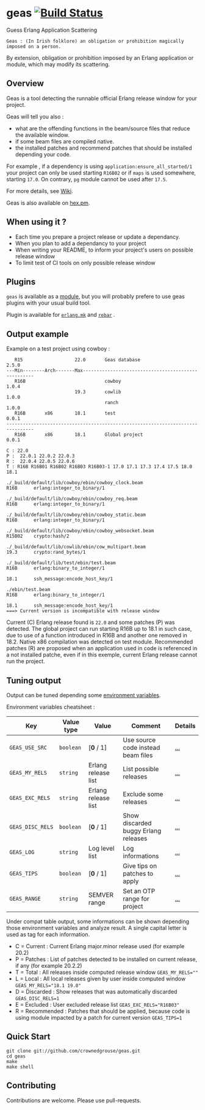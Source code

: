 # geas [![Build Status](https://travis-ci.org/crownedgrouse/geas.svg?branch=master)](https://travis-ci.org/crownedgrouse/geas) #

Guess Erlang Application Scattering

``Geas : (In Irish folklore) an obligation or prohibition magically imposed on a person.``

By extension, obligation or prohibition imposed by an Erlang application or module, which may modify its scattering.

## Overview ##

Geas is a tool detecting the runnable official Erlang release window for your project.

Geas will tell you also :

   - what are the offending functions in the beam/source files that reduce the available window.
   - if some beam files are compiled native.
   - the installed patches and recommend patches that should be installed depending your code.

For example , if a dependency is using ``application:ensure_all_started/1`` your project can only be used starting ``R16B02`` or if ``maps`` is used somewhere, starting ``17.0``. On contrary, ``pg`` module cannot be used after ``17.5``.

For more details, see [Wiki](https://github.com/crownedgrouse/geas/wiki).

Geas is also available on [hex.pm](https://hex.pm/packages/geas).

## When using it ? ##

- Each time you prepare a project release or update a dependancy.
- When you plan to add a dependancy to your project
- When writing your README, to inform your project's users on possible release window
- To limit test of CI tools on only possible release window

## Plugins ##

``geas`` is available as a [module](https://github.com/crownedgrouse/geas/wiki/Module-API), but you will probably prefere to use geas plugins with your usual build tool.

Plugin is available for [`erlang.mk`](https://github.com/crownedgrouse/geas/wiki/Erlang.mk-plugin) and [`rebar`](https://github.com/crownedgrouse/geas/wiki/Rebar-plugins) .

## Output example ##

Example on a test project using cowboy :

```
   R15                   22.0       Geas database                       2.5.0
---Min--------Arch-------Max----------------------------------------------------
   R16B                             cowboy                              1.0.4
                         19.3       cowlib                              1.0.0
                                    ranch                               1.0.0
   R16B       x86        18.1       test                                0.0.1
--------------------------------------------------------------------------------
   R16B       x86        18.1       Global project                      0.0.1

C : 22.0
P :  22.0.1 22.0.2 22.0.3
R :  22.0.4 22.0.5 22.0.6
T : R16B R16B01 R16B02 R16B03 R16B03-1 17.0 17.1 17.3 17.4 17.5 18.0 18.1

./_build/default/lib/cowboy/ebin/cowboy_clock.beam
R16B      erlang:integer_to_binary/1

./_build/default/lib/cowboy/ebin/cowboy_req.beam
R16B      erlang:integer_to_binary/1

./_build/default/lib/cowboy/ebin/cowboy_static.beam
R16B      erlang:integer_to_binary/1

./_build/default/lib/cowboy/ebin/cowboy_websocket.beam
R15B02    crypto:hash/2

./_build/default/lib/cowlib/ebin/cow_multipart.beam
19.3      crypto:rand_bytes/1

./_build/default/lib/test/ebin/test.beam
R16B      erlang:binary_to_integer/1

18.1      ssh_message:encode_host_key/1

./ebin/test.beam
R16B      erlang:binary_to_integer/1

18.1      ssh_message:encode_host_key/1
===> Current version is incompatible with release window
```

Current (C) Erlang release found is `22.0` and some patches (P) was detected.
The global project can run starting R16B up to 18.1 in such case, due to use of a function introduced in R16B and another one removed in 18.2.
Native x86 compilation was detected on test module.
Recommended patches (R) are proposed when an application used in code is referenced in a not installed patche, even if in this exemple, current Erlang release cannot run the project.

## Tuning output ##

Output can be tuned depending some [environment variables](https://github.com/crownedgrouse/geas/wiki/Tuning-output).

Environment variables cheatsheet :

**Key**          | **Value type** | **Value**             | **Comment**                           | **Details**
-----------------|----------------|-----------------------|---------------------------------------|-------------
`GEAS_USE_SRC`   | `boolean`      | [**0** / 1]           | Use source code instead beam files    | [...](https://github.com/crownedgrouse/geas/wiki/Tuning-output#using-source-code)
`GEAS_MY_RELS`   | `string`       | Erlang release list   | List possible releases                | [...](https://github.com/crownedgrouse/geas/wiki/Tuning-output#listing-possible-releases)
`GEAS_EXC_RELS`  | `string`       | Erlang release list   | Exclude some releases                 | [...](https://github.com/crownedgrouse/geas/wiki/Tuning-output#exclude-some-releases)
`GEAS_DISC_RELS` | `boolean`      | [**0** / 1]           | Show discarded buggy Erlang releases  | [...](https://github.com/crownedgrouse/geas/wiki/Tuning-output#discard-some-releases)
`GEAS_LOG`       | `string`       | Log level list        | Log informations                      | [...](https://github.com/crownedgrouse/geas/wiki/Tuning-output#log-informations)
`GEAS_TIPS`      | `boolean`      | [**0** / 1]           | Give tips on patches to apply         | [...](https://github.com/crownedgrouse/geas/wiki/Tuning-output#tips)
`GEAS_RANGE`     | `string`       | SEMVER range          | Set an OTP range for project          | [...](https://github.com/crownedgrouse/geas/wiki/SEMVER-range)

Under compat table output, some informations can be shown depending those environment variables and analyze result.
A single capital letter is used as tag for each information.

   - C = Current : Current Erlang major.minor release used (for example 20.2)
   - P = Patches : List of patches detected to be installed on current release, if any (for example 20.2.2)
   - T = Total   : All releases inside computed release window
      `GEAS_MY_RELS=""`
   - L = Local   : All local releases given by user inside computed window
      `GEAS_MY_RELS="18.1 19.0"`
   - D = Discarded  : Show releases that was automatically discarded
      `GEAS_DISC_RELS=1`
   - E = Excluded  : User excluded release list
      `GEAS_EXC_RELS="R16B03"`
   - R = Recommended : Patches that should be applied, because code is using module impacted by a patch for current version
         `GEAS_TIPS=1`


## Quick Start ##

```
git clone git://github.com/crownedgrouse/geas.git
cd geas
make
make shell
```

## Contributing ##

Contributions are welcome. Please use pull-requests.

